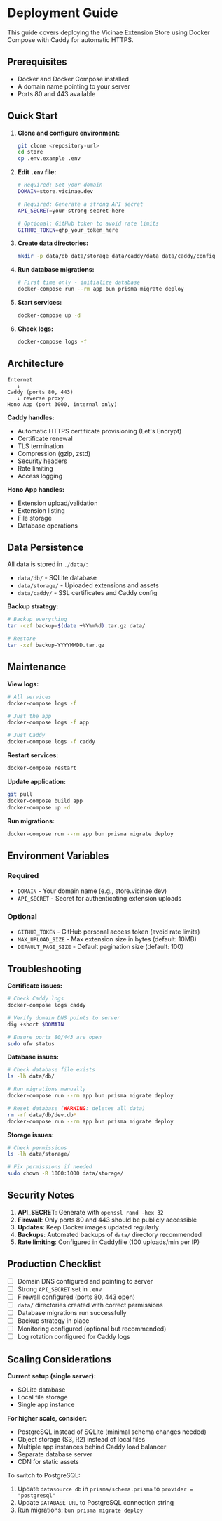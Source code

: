 # Deployment Guide

This guide covers deploying the Vicinae Extension Store using Docker Compose with Caddy for automatic HTTPS.

## Prerequisites

- Docker and Docker Compose installed
- A domain name pointing to your server
- Ports 80 and 443 available

## Quick Start

1. **Clone and configure environment:**
   ```bash
   git clone <repository-url>
   cd store
   cp .env.example .env
   ```

2. **Edit `.env` file:**
   ```bash
   # Required: Set your domain
   DOMAIN=store.vicinae.dev

   # Required: Generate a strong API secret
   API_SECRET=your-strong-secret-here

   # Optional: GitHub token to avoid rate limits
   GITHUB_TOKEN=ghp_your_token_here
   ```

3. **Create data directories:**
   ```bash
   mkdir -p data/db data/storage data/caddy/data data/caddy/config
   ```

4. **Run database migrations:**
   ```bash
   # First time only - initialize database
   docker-compose run --rm app bun prisma migrate deploy
   ```

5. **Start services:**
   ```bash
   docker-compose up -d
   ```

6. **Check logs:**
   ```bash
   docker-compose logs -f
   ```

## Architecture

```
Internet
   ↓
Caddy (ports 80, 443)
   ↓ reverse proxy
Hono App (port 3000, internal only)
```

**Caddy handles:**
- Automatic HTTPS certificate provisioning (Let's Encrypt)
- Certificate renewal
- TLS termination
- Compression (gzip, zstd)
- Security headers
- Rate limiting
- Access logging

**Hono App handles:**
- Extension upload/validation
- Extension listing
- File storage
- Database operations

## Data Persistence

All data is stored in `./data/`:
- `data/db/` - SQLite database
- `data/storage/` - Uploaded extensions and assets
- `data/caddy/` - SSL certificates and Caddy config

**Backup strategy:**
```bash
# Backup everything
tar -czf backup-$(date +%Y%m%d).tar.gz data/

# Restore
tar -xzf backup-YYYYMMDD.tar.gz
```

## Maintenance

**View logs:**
```bash
# All services
docker-compose logs -f

# Just the app
docker-compose logs -f app

# Just Caddy
docker-compose logs -f caddy
```

**Restart services:**
```bash
docker-compose restart
```

**Update application:**
```bash
git pull
docker-compose build app
docker-compose up -d
```

**Run migrations:**
```bash
docker-compose run --rm app bun prisma migrate deploy
```

## Environment Variables

### Required
- `DOMAIN` - Your domain name (e.g., store.vicinae.dev)
- `API_SECRET` - Secret for authenticating extension uploads

### Optional
- `GITHUB_TOKEN` - GitHub personal access token (avoid rate limits)
- `MAX_UPLOAD_SIZE` - Max extension size in bytes (default: 10MB)
- `DEFAULT_PAGE_SIZE` - Default pagination size (default: 100)

## Troubleshooting

**Certificate issues:**
```bash
# Check Caddy logs
docker-compose logs caddy

# Verify domain DNS points to server
dig +short $DOMAIN

# Ensure ports 80/443 are open
sudo ufw status
```

**Database issues:**
```bash
# Check database file exists
ls -lh data/db/

# Run migrations manually
docker-compose run --rm app bun prisma migrate deploy

# Reset database (WARNING: deletes all data)
rm -rf data/db/dev.db*
docker-compose run --rm app bun prisma migrate deploy
```

**Storage issues:**
```bash
# Check permissions
ls -lh data/storage/

# Fix permissions if needed
sudo chown -R 1000:1000 data/storage/
```

## Security Notes

1. **API_SECRET**: Generate with `openssl rand -hex 32`
2. **Firewall**: Only ports 80 and 443 should be publicly accessible
3. **Updates**: Keep Docker images updated regularly
4. **Backups**: Automated backups of `data/` directory recommended
5. **Rate limiting**: Configured in Caddyfile (100 uploads/min per IP)

## Production Checklist

- [ ] Domain DNS configured and pointing to server
- [ ] Strong `API_SECRET` set in `.env`
- [ ] Firewall configured (ports 80, 443 open)
- [ ] `data/` directories created with correct permissions
- [ ] Database migrations run successfully
- [ ] Backup strategy in place
- [ ] Monitoring configured (optional but recommended)
- [ ] Log rotation configured for Caddy logs

## Scaling Considerations

**Current setup (single server):**
- SQLite database
- Local file storage
- Single app instance

**For higher scale, consider:**
- PostgreSQL instead of SQLite (minimal schema changes needed)
- Object storage (S3, R2) instead of local files
- Multiple app instances behind Caddy load balancer
- Separate database server
- CDN for static assets

To switch to PostgreSQL:
1. Update `datasource db` in `prisma/schema.prisma` to `provider = "postgresql"`
2. Update `DATABASE_URL` to PostgreSQL connection string
3. Run migrations: `bun prisma migrate deploy`
